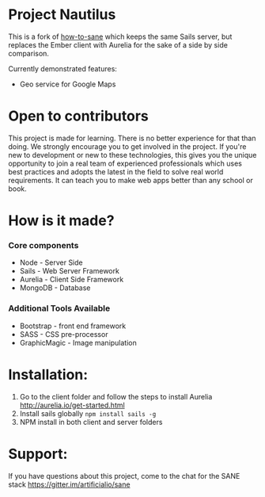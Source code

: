 
Project Nautilus
==========================
This is a fork of [how-to-sane](https://github.com/mgenev/how-to-sane) which keeps the same Sails server, but replaces the Ember client with Aurelia for the sake of a side by side comparison.


Currently demonstrated features:
 - Geo service for Google Maps

Open to contributors
==========================
This project is made for learning. There is no better experience for that than doing. We strongly encourage you to get involved in the project. If you're new to development or new to these technologies, this gives you the unique opportunity to join a real team of experienced professionals which uses best practices and adopts the latest in the field to solve real world requirements. It can teach you to make web apps better than any school or book. 

How is it made?
==========================

### Core components

+ Node - Server Side
+ Sails - Web Server Framework
+ Aurelia - Client Side Framework
+ MongoDB - Database

### Additional Tools Available
+ Bootstrap - front end framework
+ SASS - CSS pre-processor
+ GraphicMagic - Image manipulation

Installation:
==========================
1. Go to the client folder and follow the steps to install Aurelia http://aurelia.io/get-started.html
2. Install sails globally `npm install sails -g`
3. NPM install in both client and server folders

Support:
==========================
If you have questions about this project, come to the chat for the SANE stack https://gitter.im/artificialio/sane

[gitter-badge-url]: https://gitter.im/artificialio/sane?utm_source=badge&utm_medium=badge&utm_campaign=pr-badge&utm_content=badge
